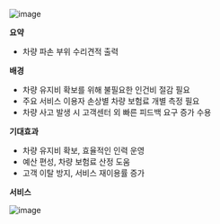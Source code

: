 ![image](https://github.com/kimmingji/Ai-Car-Damage-Quotation/assets/113088688/ec07d516-2b51-4b0c-a7dd-a3114a8a830c)

**요약** 

- 차량 파손 부위 수리견적 출력

**배경** 

- 차량 유지비 확보를 위해 불필요한 인건비 절감 필요
- 주요 서비스 이용자 손상별 차량 보험료 개별 측정 필요
- 차량 사고 발생 시 고객센터 외 빠른 피드백 요구 증가 수용

**기대효과** 

- 차량 유지비 확보, 효율적인 인력 운영
- 예산 편성, 차량 보험료 산정 도움
- 고객 이탈 방지, 서비스 재이용률 증가

**서비스**

![image](https://github.com/kimmingji/Ai-Car-Damage-Quotation/assets/113088688/573cff1a-2d2c-4a96-ad25-be6dcc05f3cb)
